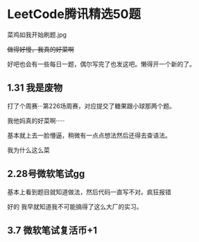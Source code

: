 # LeetCode腾讯精选50题
菜鸡如我开始刷题.jpg

~~做得好慢，我真的好菜啊~~

好吧也会有一些每日一题，偶尔写完了也发这吧。懒得开一个新的了。

## 1.31 我是废物

打了个周赛···第226场周赛，对应提交了糖果跟小球那两个题。

我他妈真的好菜啊·····

基本就上去一脸懵逼，稍微有一点点想法然后还得去查语法。

我为什么这么菜

## 2.28号微软笔试gg

基本上看到题目就知道做法，然后代码一直写不对。疯狂报错

好的 我早就知道我不可能搞得了这么大厂的实习。

## 3.7 微软笔试复活币+1

